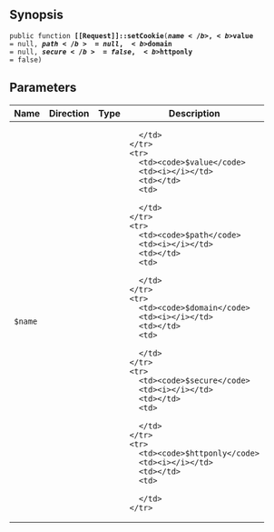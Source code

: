 ## Synopsis

<code>public function <b>[[Request]]::setCookie</b>(<b>$name</b>, <b>$value</b> = null, <b>$path</b> = null, <b>$domain</b> = null, <b>$secure</b> = false, <b>$httponly</b> = false)</code>

## Parameters

<table>
  <thead>
    <tr>
      <th>Name</th>
      <th>Direction</th>
      <th>Type</th>
      <th>Description</th>
    </tr>
  </thead>
  <tbody>
    <tr>
      <td><code>$name</code>
      <td><i></i></td>
      <td></td>
      <td>

      </td>
    </tr>
    <tr>
      <td><code>$value</code>
      <td><i></i></td>
      <td></td>
      <td>

      </td>
    </tr>
    <tr>
      <td><code>$path</code>
      <td><i></i></td>
      <td></td>
      <td>

      </td>
    </tr>
    <tr>
      <td><code>$domain</code>
      <td><i></i></td>
      <td></td>
      <td>

      </td>
    </tr>
    <tr>
      <td><code>$secure</code>
      <td><i></i></td>
      <td></td>
      <td>

      </td>
    </tr>
    <tr>
      <td><code>$httponly</code>
      <td><i></i></td>
      <td></td>
      <td>

      </td>
    </tr>
  </tbody>
</table>

